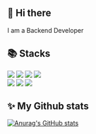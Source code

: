 ## 👋 Hi there
I am a Backend Developer

## 📚 Stacks
<img src="https://img.shields.io/badge/Spring-6DB33F?style=for-the-badge&logo=Spring&logoColor=white"> <img src="https://img.shields.io/badge/Spring Boot-6DB33F?style=for-the-badge&logo=Spring Boot&logoColor=white"> <img src="https://img.shields.io/badge/Python-3776AB?style=for-the-badge&logo=Python&logoColor=white"> <img src="https://img.shields.io/badge/Amazon RDS-527FFF?style=for-the-badge&logo=Amazon RDS&logoColor=white">
</br>
<img src="https://img.shields.io/badge/MariaDb-003545?style=for-the-badge&logo=MariaDb&logoColor=white"> <img src="https://img.shields.io/badge/Spring Security-6DB33F?style=for-the-badge&logo=Spring Security&logoColor=white"> <img src="https://img.shields.io/badge/Amazon EC2-FF9900?style=for-the-badge&logo=Amazon EC2&logoColor=white">

## ✨ My Github stats
[![Anurag's GitHub stats](https://github-readme-stats.vercel.app/api?username=Leehunil)](https://github.com/Leehunil/github-readme-stats)
